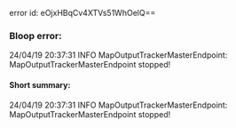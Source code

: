 error id: eOjxHBqCv4XTVs51WhOelQ==
### Bloop error:

24/04/19 20:37:31 INFO MapOutputTrackerMasterEndpoint: MapOutputTrackerMasterEndpoint stopped!
#### Short summary: 

24/04/19 20:37:31 INFO MapOutputTrackerMasterEndpoint: MapOutputTrackerMasterEndpoint stopped!